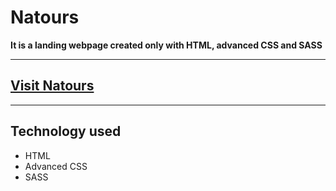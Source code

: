 # Natours

**It is a landing webpage created only with HTML, advanced CSS and SASS**

---

<h2><a href="https://dynamic-figolla-829797.netlify.app/">Visit Natours</a></h2>

---

<h2>Technology used</h2>
<ul>
    <li>HTML</li>
    <li>Advanced CSS</li>
    <li>SASS</li>
</ul>
